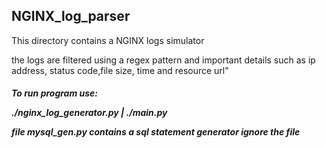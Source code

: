 ## NGINX_log_parser
<p>This directory contains a NGINX logs simulator</p>
<p>the logs are filtered using a regex pattern and important details such as ip address, status code,file size, time and resource url"</p>
<h5><bold>To run program use:</bold></p>
<p>./nginx_log_generator.py | ./main.py</p>
<p>file mysql_gen.py contains a sql statement generator <i>ignore the file</i></p>

